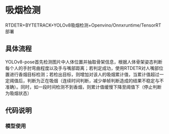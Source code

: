 # 吸烟检测
RTDETR+BYTETRACK+YOLOv8吸烟检测+Openvino/Onnxruntime/TensorRT部署
## 具体流程
YOLOv8-pose首先检测图片中人体位置并抽取骨架信息，根据人体骨架姿态判断每个人的手肘弯曲程度以及手与嘴部距离；若判定成功，使用RTDETR对人嘴部位置进行香烟目标检测；若检出目标，则增加对该人的吸烟累计值，当累计值超过一定阈值后，判断为正在吸烟（连续时间判断，减少单帧判断造成的结果不稳定与不准确）。同时，如一段时间检测不到香烟，则累计值缓慢下降至阈值下（停止判断为吸烟状态）
## 代码说明
### 模型使用
